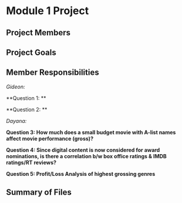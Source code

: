 # Module 1 Project
## Project Members

## Project Goals

## Member Responsibilities

*Gideon:*

**Question 1: ** 

**Question 2: **

*Dayana:* 

**Question 3: How much does a small budget movie with A-list names affect movie performance (gross)?**

**Question 4: Since digital content is now considered for award nominations, is there a correlation b/w box office ratings & IMDB ratings/RT reviews?** 

**Question 5: Profit/Loss Analysis of highest grossing genres**

## Summary of Files

 
